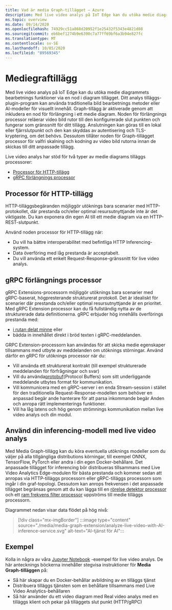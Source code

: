 ```yaml
---
title: Vad är media Graph-tillägget – Azure
description: Med live video analys på IoT Edge kan du utöka medie diagrammets bearbetnings funktioner via en nod i diagram tillägget.
ms.topic: overview
ms.date: 09/14/2020
ms.openlocfilehash: 74929cc51a868d20952f1e25432f5343e4821d08
ms.sourcegitcommit: eb6bef1274b9e6390c7a77ff69bf6a3b94e827fc
ms.translationtype: MT
ms.contentlocale: sv-SE
ms.lasthandoff: 10/05/2020
ms.locfileid: "89569345"
---
```

# <a name="media-graph-extension"></a>Mediegraftillägg

Med live video analys på IoT Edge kan du utöka medie diagrammets bearbetnings funktioner via en nod i diagram tillägget. Ditt analys tilläggs-plugin-program kan använda traditionella bild bearbetnings metoder eller AI-modeller för visuellt innehåll. Graph-tillägg är aktiverade genom att inkludera en nod för förlängning i ett medie diagram. Noden för förlängnings processor reläerar video bild rutor till den konfigurerade slut punkten och fungerar som gränssnitt för ditt tillägg. Anslutningen kan göras till en lokal eller fjärrslutpunkt och den kan skyddas av autentisering och TLS-kryptering, om det behövs. Dessutom tillåter noden för Graph-tillägget processor för valfri skalning och kodning av video bild rutorna innan de skickas till ditt anpassade tillägg.

Live video analys har stöd för två typer av medie diagrams tilläggs processorer:

* [Processor för HTTP-tillägg](media-graph-concept.md#http-extension-processor)
* [gRPC förlängnings processor](media-graph-concept.md#grpc-extension-processor)

## <a name="http-extension-processor"></a>Processor för HTTP-tillägg

HTTP-tilläggsbegäranden möjliggör utöknings bara scenarier med HTTP-protokollet, där prestanda och/eller optimal resursutnyttjande inte är det viktigaste. Du kan exponera din egen AI till ett medie diagram via en HTTP-REST-slutpunkt. 

Använd noden processor för HTTP-tillägg när:

* Du vill ha bättre interoperabilitet med befintliga HTTP Inferencing-system.
* Data överföring med låg prestanda är acceptabelt.
* Du vill använda ett enkelt Request-Response-gränssnitt för live video analys.

## <a name="grpc-extension-processor"></a>gRPC förlängnings processor

gRPC Extensions-processorn möjliggör utöknings bara scenarier med gRPC-baserat, högpresterande strukturerat protokoll. Det är idealiskt för scenarier där prestanda och/eller optimal resursutnyttjande är en prioritet. Med gRPC Extension processor kan du få fullständig nytta av de strukturerade data definitionerna. gRPC erbjuder hög innehålls överförings prestanda med:

* [i rutan delat minne](https://en.wikipedia.org/wiki/Shared_memory) eller 
* bädda in innehållet direkt i bröd texten i gRPC-meddelanden. 

GRPC Extension-processorn kan användas för att skicka medie egenskaper tillsammans med utbyte av meddelanden om utöknings störningar.
Använd därför en gRPC för utöknings processor när du:

* Vill använda ett strukturerat kontrakt (till exempel strukturerade meddelanden för förfrågningar och svar)
* Vill du använda[protobuf](https://developers.google.com/protocol-buffers)(Protocol Buffers) som sitt underliggande meddelande utbytes format för kommunikation.
* Vill kommunicera med en gRPC-server i en enda Stream-session i stället för den traditionella Request-Response-modellen som behöver en anpassad begär ande hanterare för att parsa inkommande begär Anden och anropa rätt implementerings funktioner. 
* Vill ha låg latens och hög genom strömnings kommunikation mellan live video analys och din modul.

## <a name="use-your-inferencing-model-with-live-video-analytics"></a>Använd din inferencing-modell med live video analys

Med Media Graph-tillägg kan du köra eventuella utöknings modeller som du väljer på alla tillgängliga distributions körningar, till exempel ONNX, TensorFlow, PyTorch eller andra i din egen Docker-behållare. Det anpassade tillägget för inferencing bör distribueras tillsammans med Live Video Analytics Edge-modulen för bästa prestanda och kommer sedan att anropas via HTTP-tilläggs processorn eller gRPC-tilläggs processorn som ingår i din graf-topologi. Dessutom kan anrops frekvensen i det anpassade tillägget begränsas genom att du kan lägga till en [rörelse detektor processor](media-graph-concept.md#motion-detection-processor) och ett [ram frekvens filter processor](media-graph-concept.md#frame-rate-filter-processor) uppströms till medie tilläggs processorn.

Diagrammet nedan visar data flödet på hög nivå:

> [!div class="mx-imgBorder"]
> :::image type="content" source="./media/media-graph-extension/analyze-live-video-with-AI-inference-service.svg" alt-text="AI-tjänst för AI":::

## <a name="samples"></a>Exempel

Kolla in några av våra [Jupyter Notebook](https://github.com/Azure/live-video-analytics/blob/master/utilities/video-analysis/notebooks/readme.md) -exempel för live video analys. De här antecknings böckerna innehåller stegvisa instruktioner för **Media Graph-tilläggen** på:

* Så här skapar du en Docker-behållar avbildning av en tilläggs tjänst
* Distribuera tilläggs tjänsten som en behållare tillsammans med Live Video Analytics-behållaren
* Så här använder du ett video diagram med Real video analys med en tilläggs klient och pekar på tilläggets slut punkt (HTTP/gRPC)